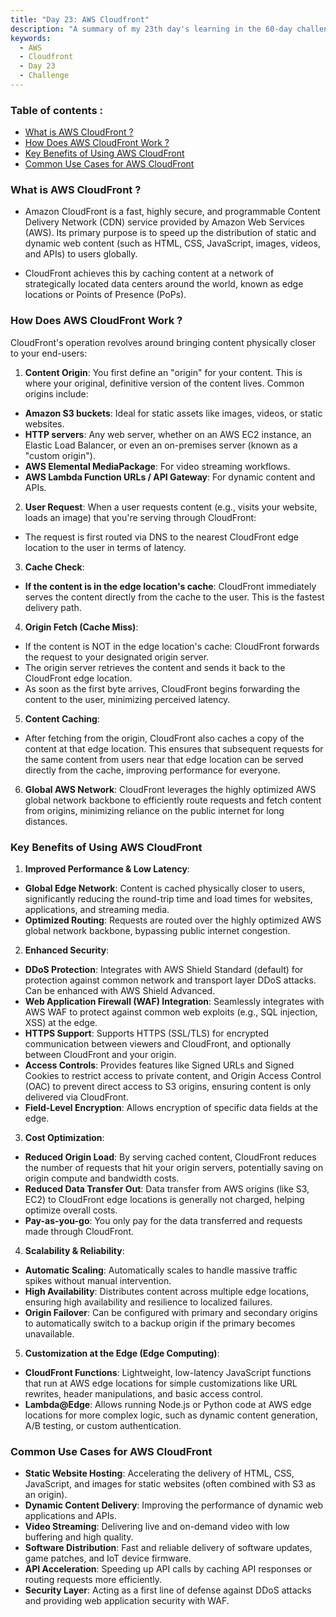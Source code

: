 ```yaml
---
title: "Day 23: AWS Cloudfront"
description: "A summary of my 23th day's learning in the 60-day challenge, covering basic concepts of Cloudfront."
keywords:
  - AWS
  - Cloudfront
  - Day 23
  - Challenge
---
```


### Table of contents :
- [What is AWS CloudFront ?](#what-is-aws-cloudfront-)
- [How Does AWS CloudFront Work ?](#how-does-aws-cloudfront-work-)
- [Key Benefits of Using AWS CloudFront](#key-benefits-of-using-aws-cloudfront)
- [Common Use Cases for AWS CloudFront](#common-use-cases-for-aws-cloudfront)


### What is AWS CloudFront ?
- Amazon CloudFront is a fast, highly secure, and programmable Content Delivery Network (CDN) service provided by Amazon Web Services (AWS). Its primary purpose is to speed up the distribution of static and dynamic web content (such as HTML, CSS, JavaScript, images, videos, and APIs) to users globally.


- CloudFront achieves this by caching content at a network of strategically located data centers around the world, known as edge locations or Points of Presence (PoPs).

### How Does AWS CloudFront Work ?
CloudFront's operation revolves around bringing content physically closer to your end-users:

1. **Content Origin**: You first define an "origin" for your content. This is where your original, definitive version of the content lives. Common origins include:

  - **Amazon S3 buckets**: Ideal for static assets like images, videos, or static websites.
  - **HTTP servers**: Any web server, whether on an AWS EC2 instance, an Elastic Load Balancer, or even an on-premises server (known as a "custom origin").
  - **AWS Elemental MediaPackage**: For video streaming workflows.
  - **AWS Lambda Function URLs / API Gateway**: For dynamic content and APIs.

2. **User Request**: When a user requests content (e.g., visits your website, loads an image) that you're serving through CloudFront:

  - The request is first routed via DNS to the nearest CloudFront edge location to the user in terms of latency.

3. **Cache Check**:

  - **If the content is in the edge location's cache**: CloudFront immediately serves the content directly from the cache to the user. This is the fastest delivery path.

4. **Origin Fetch (Cache Miss)**:

  - If the content is NOT in the edge location's cache: CloudFront forwards the request to your designated origin server.
  - The origin server retrieves the content and sends it back to the CloudFront edge location.
  - As soon as the first byte arrives, CloudFront begins forwarding the content to the user, minimizing perceived latency.

5. **Content Caching**:

  - After fetching from the origin, CloudFront also caches a copy of the content at that edge location. This ensures that subsequent requests for the same content from users near that edge location can be served directly from the cache, improving performance for everyone.

6. **Global AWS Network**: CloudFront leverages the highly optimized AWS global network backbone to efficiently route requests and fetch content from origins, minimizing reliance on the public internet for long distances.

### Key Benefits of Using AWS CloudFront
1. **Improved Performance & Low Latency**:

  - **Global Edge Network**: Content is cached physically closer to users, significantly reducing the round-trip time and load times for websites, applications, and streaming media.
  - **Optimized Routing**: Requests are routed over the highly optimized AWS global network backbone, bypassing public internet congestion.

2. **Enhanced Security**:

  - **DDoS Protection**: Integrates with AWS Shield Standard (default) for protection against common network and transport layer DDoS attacks. Can be enhanced with AWS Shield Advanced.
  - **Web Application Firewall (WAF) Integration**: Seamlessly integrates with AWS WAF to protect against common web exploits (e.g., SQL injection, XSS) at the edge.
  - **HTTPS Support**: Supports HTTPS (SSL/TLS) for encrypted communication between viewers and CloudFront, and optionally between CloudFront and your origin.
  - **Access Controls**: Provides features like Signed URLs and Signed Cookies to restrict access to private content, and Origin Access Control (OAC) to prevent direct access to S3 origins, ensuring content is only delivered via CloudFront.
  - **Field-Level Encryption**: Allows encryption of specific data fields at the edge.

3. **Cost Optimization**:

  - **Reduced Origin Load**: By serving cached content, CloudFront reduces the number of requests that hit your origin servers, potentially saving on origin compute and bandwidth costs.
  - **Reduced Data Transfer Out**: Data transfer from AWS origins (like S3, EC2) to CloudFront edge locations is generally not charged, helping optimize overall costs.
  - **Pay-as-you-go**: You only pay for the data transferred and requests made through CloudFront.

4. **Scalability & Reliability**:

  - **Automatic Scaling**: Automatically scales to handle massive traffic spikes without manual intervention.
  - **High Availability**: Distributes content across multiple edge locations, ensuring high availability and resilience to localized failures.
  - **Origin Failover**: Can be configured with primary and secondary origins to automatically switch to a backup origin if the primary becomes unavailable.

5. **Customization at the Edge (Edge Computing)**:

  - **CloudFront Functions**: Lightweight, low-latency JavaScript functions that run at AWS edge locations for simple customizations like URL rewrites, header manipulations, and basic access control.
  - **Lambda@Edge**: Allows running Node.js or Python code at AWS edge locations for more complex logic, such as dynamic content generation, A/B testing, or custom authentication.

### Common Use Cases for AWS CloudFront
- **Static Website Hosting**: Accelerating the delivery of HTML, CSS, JavaScript, and images for static websites (often combined with S3 as an origin).
- **Dynamic Content Delivery**: Improving the performance of dynamic web applications and APIs.
- **Video Streaming**: Delivering live and on-demand video with low buffering and high quality.
- **Software Distribution**: Fast and reliable delivery of software updates, game patches, and IoT device firmware.
- **API Acceleration**: Speeding up API calls by caching API responses or routing requests more efficiently.
- **Security Layer**: Acting as a first line of defense against DDoS attacks and providing web application security with WAF.
